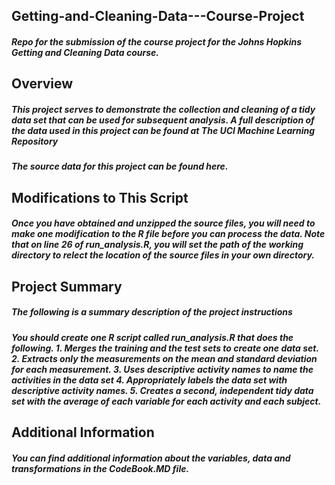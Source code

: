 ## Getting-and-Cleaning-Data---Course-Project
##### Repo for the submission of the course project for the Johns Hopkins Getting and Cleaning Data course.

## Overview

##### This project serves to demonstrate the collection and cleaning of a tidy data set that can be used for subsequent analysis. A full description of the data used in this project can be found at The UCI Machine Learning Repository

##### The source data for this project can be found here.

##  Modifications to This Script

##### Once you have obtained and unzipped the source files, you will need to make one modification to the R file before you can process the data. Note that on line 26 of run_analysis.R, you will set the path of the working directory to relect the location of the source files in your own directory.

## Project Summary

##### The following is a summary description of the project instructions

##### You should create one R script called run_analysis.R that does the following. 1. Merges the training and the test sets to create one data set. 2. Extracts only the measurements on the mean and standard deviation for each measurement. 3. Uses descriptive activity names to name the activities in the data set 4. Appropriately labels the data set with descriptive activity names. 5. Creates a second, independent tidy data set with the average of each variable for each activity and each subject.

## Additional Information

##### You can find additional information about the variables, data and transformations in the CodeBook.MD file.
